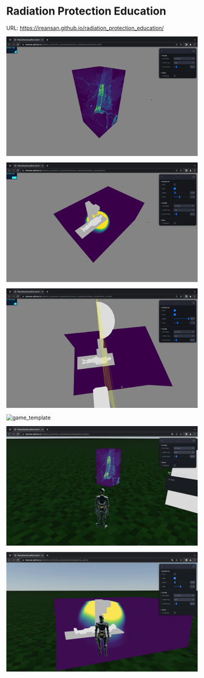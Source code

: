 <h1> Radiation Protection Education </h1>

URL: https://ireansan.github.io/radiation_protection_education/

![example_stent](./docs/img/example_stent.gif)

![dose_visualization](./docs/img/dose_visualization.gif)

![dose_visualization_curtain](./docs/img/dose_visualization_curtain.gif)

![game_template](./docs/img/game_template.gif)

![stent_game](./docs/img/stent_game.png)

![xray_game](./docs/img/xray_game.png)

